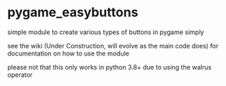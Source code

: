 # pygame_easybuttons
simple module to create various types of buttons in pygame simply

see the wiki (Under Construction, will evolve as the main code does) for documentation on how to use the module

please not that this only works in python 3.8+ due to using the walrus operator
